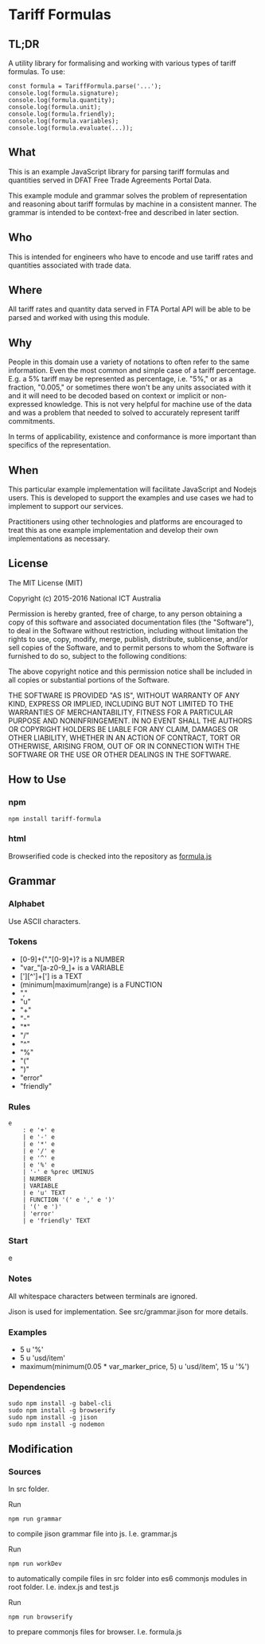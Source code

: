 # Tariff Formulas

## TL;DR

A utility library for formalising and working with various types of tariff
formulas. To use:

    const formula = TariffFormula.parse('...');
    console.log(formula.signature);
    console.log(formula.quantity);
    console.log(formula.unit);
    console.log(formula.friendly);
    console.log(formula.variables);
    console.log(formula.evaluate(...));

## What

This is an example JavaScript library for parsing tariff formulas
and quantities
served in DFAT Free Trade Agreements Portal Data.

This example module and grammar solves the problem of representation and
reasoning about tariff formulas by machine in a consistent manner.
The grammar is intended to be context-free and described in later section.

## Who

This is intended for engineers who have to encode and use tariff rates and
quantities associated with trade data.

## Where

All tariff rates and quantity data served in FTA Portal API will be able to
be parsed and worked with using this module.

## Why

People in this domain
use a variety of notations to often refer to the same information.
Even the most common and simple case of a tariff percentage.
E.g. a 5% tariff may be represented as percentage,
i.e. "5%," or as a fraction, "0.005," or sometimes there won't be
any units associated with it and it will need to be decoded based on context or
implicit or non-expressed knowledge.
This is not very helpful for machine use of the data and was a problem that
needed to solved to accurately represent tariff commitments.

In terms of applicability, existence and conformance is more important
than specifics of the representation.


## When

This particular example implementation will facilitate JavaScript and
Nodejs users. This is developed to support the examples and use cases
we had to implement to support our services.

Practitioners using other technologies and platforms are encouraged to
treat this as one example implementation and develop their own implementations
as necessary.

## License

The MIT License (MIT)

Copyright (c) 2015-2016
National ICT Australia

Permission is hereby granted, free of charge, to any person obtaining a copy
of this software and associated documentation files (the "Software"), to deal
in the Software without restriction, including without limitation the rights
to use, copy, modify, merge, publish, distribute, sublicense, and/or sell
copies of the Software, and to permit persons to whom the Software is furnished
to do so, subject to the following conditions:

The above copyright notice and this permission notice shall be included in all
copies or substantial portions of the Software.

THE SOFTWARE IS PROVIDED "AS IS", WITHOUT WARRANTY OF ANY KIND, EXPRESS OR
IMPLIED, INCLUDING BUT NOT LIMITED TO THE WARRANTIES OF MERCHANTABILITY,
FITNESS FOR A PARTICULAR PURPOSE AND NONINFRINGEMENT. IN NO EVENT SHALL THE
AUTHORS OR COPYRIGHT HOLDERS BE LIABLE FOR ANY CLAIM, DAMAGES OR OTHER
LIABILITY, WHETHER IN AN ACTION OF CONTRACT, TORT OR OTHERWISE, ARISING FROM,
OUT OF OR IN CONNECTION WITH THE SOFTWARE OR THE USE OR OTHER DEALINGS IN THE
SOFTWARE.

## How to Use

### npm

    npm install tariff-formula

### html

Browserified code is checked into the repository as
[formula.js](https://github.com/AusFTAs/tariff-formula/blob/master/formula.js)

## Grammar

### Alphabet

Use ASCII characters.

### Tokens

  - [0-9]+("."[0-9]+)? is a NUMBER
  - "var_"[a-z0-9_]+ is a VARIABLE
  - ['][^']+['] is a TEXT
  - (minimum|maximum|range) is a FUNCTION
  - ","
  - "u"
  - "+"
  - "-"
  - "*"
  - "/"
  - "^"
  - "%"
  - "("
  - ")"
  - "error"
  - "friendly"

### Rules

    e
        : e '+' e
        | e '-' e
        | e '*' e
        | e '/' e
        | e '^' e
        | e '%' e
        | '-' e %prec UMINUS
        | NUMBER
        | VARIABLE
        | e 'u' TEXT
        | FUNCTION '(' e ',' e ')'
        | '(' e ')'
        | 'error'
        | e 'friendly' TEXT

### Start

e

### Notes

All whitespace characters between terminals are ignored.

Jison is used for implementation. See src/grammar.jison for
more details.

### Examples

  - 5 u '%'
  - 5 u 'usd/item'
  - maximum(minimum(0.05 * var_marker_price, 5) u 'usd/item', 15 u '%')

### Dependencies

    sudo npm install -g babel-cli
    sudo npm install -g browserify
    sudo npm install -g jison
    sudo npm install -g nodemon


## Modification

### Sources

In src folder.

Run

    npm run grammar

to compile jison grammar file into js. I.e. grammar.js


Run

    npm run workDev

 to automatically compile files in src folder into es6 commonjs
 modules in root folder. I.e. index.js and test.js

Run

    npm run browserify

to prepare commonjs files for browser. I.e. formula.js
